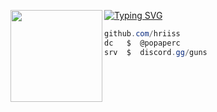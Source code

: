 [![Typing SVG](https://readme-typing-svg.herokuapp.com?font=Dela+Gothic+One&pause=1000&color=F737D3&background=BFFCFF00&width=435&lines=Chaos+-+exposing.lol)](https://git.io/typing-svg)
<img align="left" src="https://upload.wikimedia.org/wikipedia/commons/thumb/3/34/Red_star.svg/220px-Red_star.svg.png" width="147"/> 

```csharp
github.com/hriiss
dc   $  @popaperc
srv  $  discord.gg/guns
```
&zwnj; 
&zwnj; 
